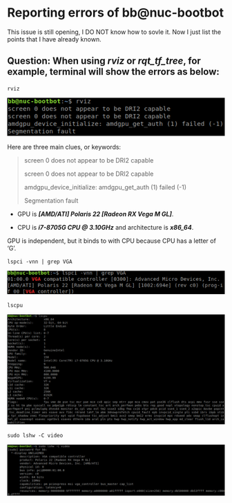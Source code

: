 # Reporting errors of bb@nuc-bootbot

This issue is still opening, I DO NOT know how to sovle it. Now I just list the points that I have already known.

## Question: When using *rviz* or *rqt_tf_tree*, for example, terminal will show the errors as below:
    rviz
![image](https://github.com/Arcohyp/notes/blob/main/problem/pic/Screenshot%20from%202023-08-31%2008-57-21.png)

Here are three main clues, or keywords:

> screen 0 does not appear to be DRI2 capable
>
> screen 0 does not appear to be DRI2 capable
> 
> amdgpu_device_initialize: amdgpu_get_auth (1) failed (-1)
>
> Segmentation fault

- GPU is ***[AMD/ATI] Polaris 22 [Radeon RX Vega M GL]***. 

- CPU is ***i7-8705G CPU @ 3.10GHz*** and architecture is ***x86_64***.

GPU is independent, but it binds to with CPU because CPU has a letter of ‘G’.

    lspci -vnn | grep VGA
![image](https://github.com/Arcohyp/notes/blob/main/problem/pic/Screenshot%20from%202023-08-31%2008-59-09.png)

    lscpu
![image](https://github.com/Arcohyp/notes/blob/main/problem/pic/Screenshot%20from%202023-08-31%2008-59-33.png)

    sudo lshw -C video
![image](https://github.com/Arcohyp/notes/blob/main/problem/pic/Screenshot%20from%202023-08-31%2009-14-11.png)

